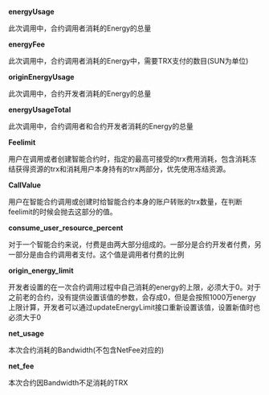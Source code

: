 **energyUsage**

此次调用中，合约调用者消耗的Energy的总量

**energyFee** 

此次调用中，合约调用者消耗的Energy中，需要TRX支付的数目(SUN为单位)

**originEnergyUsage** 

此次调用中，合约开发者消耗的Energy的总量

**energyUsageTotal** 

此次调用中，合约调用者和合约开发者消耗的Energy的总量

**Feelimit** 

用户在调用或者创建智能合约时，指定的最高可接受的trx费用消耗，包含消耗冻结获得资源的trx和消耗用户本身持有的trx两部分，优先使用冻结资源。

**CallValue**

用户在智能合约调用或创建时给智能合约本身的账户转账的trx数量，在判断feelimit的时候会抛去这部分的值。

**consume_user_resource_percent**

对于一个智能合约来说，付费是由两大部分组成的。一部分是合约开发者付费，另一部分是由合约调用者支付。这个值是调用者付费的比例
           
**origin_energy_limit**

开发者设置的在一次合约调用过程中自己消耗的energy的上限，必须大于0。对于之前老的合约，没有提供设置该值的参数，会存成0，但是会按照1000万energy上限计算，开发者可以通过updateEnergyLimit接口重新设置该值，设置新值时也必须大于0

**net_usage**

本次合约消耗的Bandwidth(不包含NetFee对应的)

**net_fee** 

本次合约因Bandwidth不足消耗的TRX